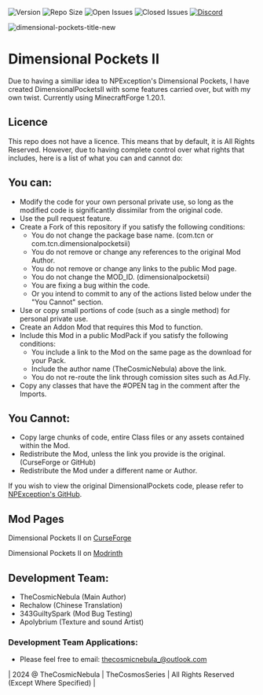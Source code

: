 ![Version](https://img.shields.io/badge/VERSION-1.20.1-success?style=for-the-badge) ![Repo Size](https://img.shields.io/github/repo-size/TheCosmosSeries/DimensionalPocketsII?label=REPO%20SIZE&style=for-the-badge) ![Open Issues](https://img.shields.io/github/issues/TheCosmosSeries/DimensionalPocketsII?style=for-the-badge) ![Closed Issues](https://img.shields.io/github/issues-closed/TheCosmosSeries/DimensionalPocketsII?color=green&style=for-the-badge) [![Discord](https://img.shields.io/discord/729402437051351040?color=blueviolet&label=DISCORD&style=for-the-badge)](https://discord.gg/8ydCtzm)

![dimensional-pockets-title-new](https://github.com/user-attachments/assets/fa29729d-1aee-430e-9f6c-45a8a9f38f82)

# Dimensional Pockets II
Due to having a similiar idea to NPException's Dimensional Pockets, I have created DimensionalPocketsII with some features carried over, but with my own twist. Currently using MinecraftForge 1.20.1.

## Licence
This repo does not have a licence. This means that by default, it is All Rights Reserved. However, due to having complete control over what rights that includes, here is a list of what you can and cannot do:

## You can:
 - Modify the code for your own personal private use, so long as the modified code is significantly dissimilar from the original code.
 - Use the pull request feature.
 - Create a Fork of this repository if you satisfy the following conditions:
   - You do not change the package base name. (com.tcn or com.tcn.dimensionalpocketsii)
   - You do not remove or change any references to the original Mod Author.
   - You do not remove or change any links to the public Mod page.
   - You do not change the MOD_ID. (dimensionalpocketsii)
   - You are fixing a bug within the code.
   - Or you intend to commit to any of the actions listed below under the "You Cannot" section.
 - Use or copy small portions of code (such as a single method) for personal private use.
 - Create an Addon Mod that requires this Mod to function.
 - Include this Mod in a public ModPack if you satisfy the following conditions:
   - You include a link to the Mod on the same page as the download for your Pack.
   - Include the author name (TheCosmicNebula) above the link.
   - You do not re-route the link through comission sites such as Ad.Fly.
- Copy any classes that have the #OPEN tag in the comment after the Imports.

## You Cannot:
 - Copy large chunks of code, entire Class files or any assets contained within the Mod.
 - Redistribute the Mod, unless the link you provide is the original. (CurseForge or GitHub)
 - Redistribute the Mod under a different name or Author.

If you wish to view the original DimensionalPockets code, please refer to [NPException's GitHub](https://github.com/NPException/Dimensional-Pockets).

## Mod Pages
Dimensional Pockets II on [CurseForge](https://minecraft.curseforge.com/projects/dimensional-pockets-ii)

Dimensional Pockets II on [Modrinth](https://modrinth.com/mod/dimensional-pockets-ii)

## Development Team:
- TheCosmicNebula (Main Author)
- Rechalow (Chinese Translation)
- 343GuiltySpark (Mod Bug Testing)
- Apolybrium (Texture and sound Artist)

### Development Team Applications:
 - Please feel free to email: thecosmicnebula_@outlook.com

| 2024 @ TheCosmicNebula | TheCosmosSeries | All Rights Reserved (Except Where Specified) |
